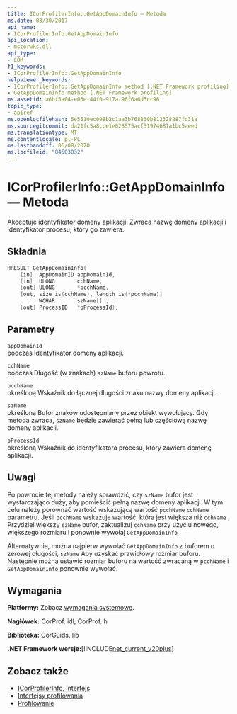 ```yaml
---
title: ICorProfilerInfo::GetAppDomainInfo — Metoda
ms.date: 03/30/2017
api_name:
- ICorProfilerInfo.GetAppDomainInfo
api_location:
- mscorwks.dll
api_type:
- COM
f1_keywords:
- ICorProfilerInfo::GetAppDomainInfo
helpviewer_keywords:
- ICorProfilerInfo::GetAppDomainInfo method [.NET Framework profiling]
- GetAppDomainInfo method [.NET Framework profiling]
ms.assetid: a6bf5a04-e03e-44f0-917a-96f6a6d3cc96
topic_type:
- apiref
ms.openlocfilehash: 5e5510ec098b2c1aa3b768830b812328287fd31a
ms.sourcegitcommit: da21fc5a8cce1e028575acf31974681a1bc5aeed
ms.translationtype: MT
ms.contentlocale: pl-PL
ms.lasthandoff: 06/08/2020
ms.locfileid: "84503032"
---
```

# <a name="icorprofilerinfogetappdomaininfo-method"></a>ICorProfilerInfo::GetAppDomainInfo — Metoda
Akceptuje identyfikator domeny aplikacji. Zwraca nazwę domeny aplikacji i identyfikator procesu, który go zawiera.  
  
## <a name="syntax"></a>Składnia  
  
```cpp  
HRESULT GetAppDomainInfo(  
    [in]  AppDomainID appDomainId,  
    [in]  ULONG       cchName,  
    [out] ULONG       *pcchName,  
    [out, size_is(cchName), length_is(*pcchName)]  
          WCHAR       szName[] ,  
    [out] ProcessID   *pProcessId);  
```  
  
## <a name="parameters"></a>Parametry  
 `appDomainId`  
 podczas Identyfikator domeny aplikacji.  
  
 `cchName`  
 podczas Długość (w znakach) `szName` buforu powrotu.  
  
 `pcchName`  
 określoną Wskaźnik do łącznej długości znaku nazwy domeny aplikacji.  
  
 `szName`  
 określoną Bufor znaków udostępniany przez obiekt wywołujący. Gdy metoda zwraca, `szName` będzie zawierać pełną lub częściową nazwę domeny aplikacji.  
  
 `pProcessId`  
 określoną Wskaźnik do identyfikatora procesu, który zawiera domenę aplikacji.  
  
## <a name="remarks"></a>Uwagi  
 Po powrocie tej metody należy sprawdzić, czy `szName` bufor jest wystarczająco duży, aby pomieścić pełną nazwę domeny aplikacji. W tym celu należy porównać wartość wskazującą wartość `pcchName` `cchName` parametru. Jeśli `pcchName` wskazuje wartość, która jest większa niż `cchName` , Przydziel większy `szName` bufor, zaktualizuj `cchName` przy użyciu nowego, większego rozmiaru i ponownie wywołaj `GetAppDomainInfo` .  
  
 Alternatywnie, można najpierw wywołać `GetAppDomainInfo` z buforem o zerowej długości, `szName` Aby uzyskać prawidłowy rozmiar buforu. Następnie można ustawić rozmiar buforu na wartość zwracaną w `pcchName` i `GetAppDomainInfo` ponownie wywołać.  
  
## <a name="requirements"></a>Wymagania  
 **Platformy:** Zobacz [wymagania systemowe](../../get-started/system-requirements.md).  
  
 **Nagłówek:** CorProf. idl, CorProf. h  
  
 **Biblioteka:** CorGuids. lib  
  
 **.NET Framework wersje:**[!INCLUDE[net_current_v20plus](../../../../includes/net-current-v20plus-md.md)]  
  
## <a name="see-also"></a>Zobacz także

- [ICorProfilerInfo, interfejs](icorprofilerinfo-interface.md)
- [Interfejsy profilowania](profiling-interfaces.md)
- [Profilowanie](index.md)

